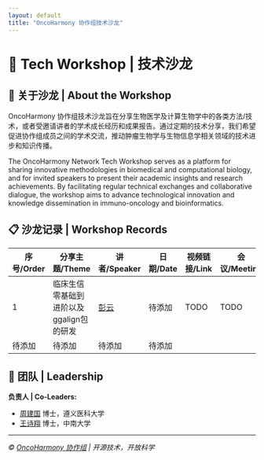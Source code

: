 ```yaml
---
layout: default
title: "OncoHarmony 协作组技术沙龙"
---
```


# 🧬 Tech Workshop | 技术沙龙

## 🎯 关于沙龙 | About the Workshop

OncoHarmony 协作组技术沙龙旨在分享生物医学及计算生物学中的各类方法/技术，或者受邀请讲者的学术成长经历和成果报告。通过定期的技术分享，我们希望促进协作组成员之间的学术交流，推动肿瘤生物学与生物信息学相关领域的技术进步和知识传播。

The OncoHarmony Network Tech Workshop serves as a platform for sharing innovative methodologies in biomedical and computational biology, and for invited speakers to present their academic insights and research achievements. By facilitating regular technical exchanges and collaborative dialogue, the workshop aims to advance technological innovation and knowledge dissemination in immuno-oncology and bioinformatics.

## 📋 沙龙记录 | Workshop Records

| 序号/Order | 分享主题/Theme | 讲者/Speaker | 日期/Date | 视频链接/Link | 会议/Meeting |
|-----|---------|------|------|----------|---|
| 1 | 临床生信零基础到进阶以及ggalign包的研发 | [彭云](https://github.com/Yunuuuu) | 待添加 | TODO | TODO |
| 待添加 | 待添加 | 待添加 | 待添加 | | |

## 🤝 团队 | Leadership

**负责人 | Co-Leaders:**

- [周建国](https://github.com/JianGuoZhou3) 博士，遵义医科大学
- [王诗翔](https://github.com/ShixiangWang) 博士，中南大学

---
<div class="footer-note">
<em>© <a href="https://zhoulab.ac.cn/">OncoHarmony 协作组</a> | 开源技术，开放科学</em>
</div>
